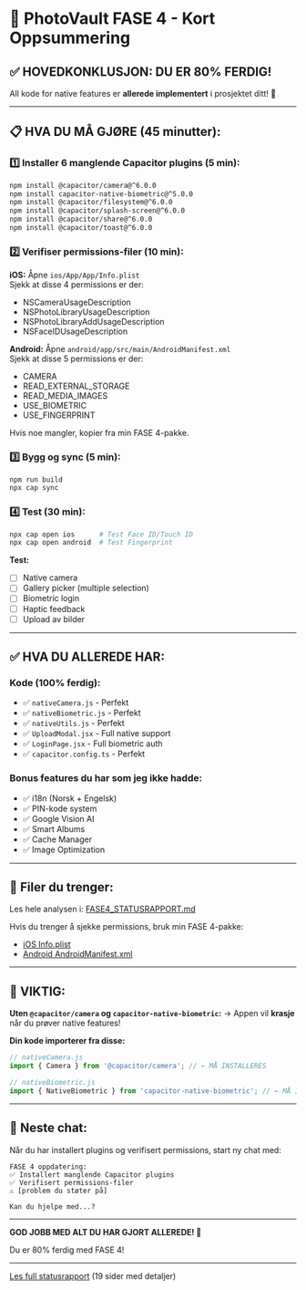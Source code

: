 # 🎉 PhotoVault FASE 4 - Kort Oppsummering

## ✅ HOVEDKONKLUSJON: DU ER 80% FERDIG!

All kode for native features er **allerede implementert** i prosjektet ditt! 🎉

---

## 📋 HVA DU MÅ GJØRE (45 minutter):

### 1️⃣ Installer 6 manglende Capacitor plugins (5 min):

```bash
npm install @capacitor/camera@^6.0.0
npm install capacitor-native-biometric@^5.0.0
npm install @capacitor/filesystem@^6.0.0
npm install @capacitor/splash-screen@^6.0.0
npm install @capacitor/share@^6.0.0
npm install @capacitor/toast@^6.0.0
```

### 2️⃣ Verifiser permissions-filer (10 min):

**iOS:** Åpne `ios/App/App/Info.plist`  
Sjekk at disse 4 permissions er der:
- NSCameraUsageDescription
- NSPhotoLibraryUsageDescription
- NSPhotoLibraryAddUsageDescription
- NSFaceIDUsageDescription

**Android:** Åpne `android/app/src/main/AndroidManifest.xml`  
Sjekk at disse 5 permissions er der:
- CAMERA
- READ_EXTERNAL_STORAGE
- READ_MEDIA_IMAGES
- USE_BIOMETRIC
- USE_FINGERPRINT

Hvis noe mangler, kopier fra min FASE 4-pakke.

### 3️⃣ Bygg og sync (5 min):

```bash
npm run build
npx cap sync
```

### 4️⃣ Test (30 min):

```bash
npx cap open ios      # Test Face ID/Touch ID
npx cap open android  # Test Fingerprint
```

**Test:**
- [ ] Native camera
- [ ] Gallery picker (multiple selection)
- [ ] Biometric login
- [ ] Haptic feedback
- [ ] Upload av bilder

---

## ✅ HVA DU ALLEREDE HAR:

### Kode (100% ferdig):
- ✅ `nativeCamera.js` - Perfekt
- ✅ `nativeBiometric.js` - Perfekt
- ✅ `nativeUtils.js` - Perfekt
- ✅ `UploadModal.jsx` - Full native support
- ✅ `LoginPage.jsx` - Full biometric auth
- ✅ `capacitor.config.ts` - Perfekt

### Bonus features du har som jeg ikke hadde:
- ✅ i18n (Norsk + Engelsk)
- ✅ PIN-kode system
- ✅ Google Vision AI
- ✅ Smart Albums
- ✅ Cache Manager
- ✅ Image Optimization

---

## 📁 Filer du trenger:

Les hele analysen i: [FASE4_STATUSRAPPORT.md](computer:///mnt/user-data/outputs/FASE4_STATUSRAPPORT.md)

Hvis du trenger å sjekke permissions, bruk min FASE 4-pakke:
- [iOS Info.plist](computer:///mnt/user-data/outputs/FASE4/ios/App/App/Info.plist)
- [Android AndroidManifest.xml](computer:///mnt/user-data/outputs/FASE4/android/app/src/main/AndroidManifest.xml)

---

## 🚨 VIKTIG:

**Uten `@capacitor/camera` og `capacitor-native-biometric`:**
→ Appen vil **krasje** når du prøver native features!

**Din kode importerer fra disse:**
```javascript
// nativeCamera.js
import { Camera } from '@capacitor/camera'; // ← MÅ INSTALLERES

// nativeBiometric.js
import { NativeBiometric } from 'capacitor-native-biometric'; // ← MÅ INSTALLERES
```

---

## 🎯 Neste chat:

Når du har installert plugins og verifisert permissions, start ny chat med:

```
FASE 4 oppdatering:
✅ Installert manglende Capacitor plugins
✅ Verifisert permissions-filer
⚠️ [problem du støter på]

Kan du hjelpe med...?
```

---

**GOD JOBB MED ALT DU HAR GJORT ALLEREDE! 🎉**

Du er 80% ferdig med FASE 4!

---

[Les full statusrapport](computer:///mnt/user-data/outputs/FASE4_STATUSRAPPORT.md) (19 sider med detaljer)
